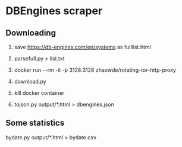 # DBEngines scraper

## Downloading

1. save https://db-engines.com/en/systems as fulllist.html

2. parsefull.py > list.txt

3. docker run --rm -it -p 3128:3128 zhaowde/rotating-tor-http-proxy

4. download.py

5. kill docker container

6. tojson.py output/*.html > dbengines.json

## Some statistics

bydate.py output/*.html > bydate.csv
